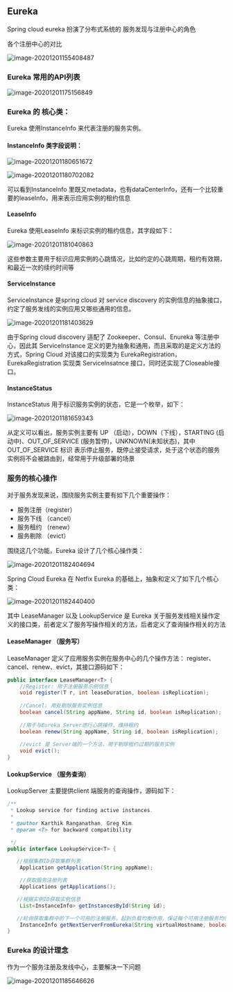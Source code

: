 ## Eureka

Spring cloud eureka 扮演了分布式系统的 服务发现与注册中心的角色

各个注册中心的对比

![image-20201201155408487](assets/image-20201201155408487.png)



### Eureka 常用的API列表 

![image-20201201175156849](assets/image-20201201175156849.png)





### Eureka 的 核心类：

Eureka 使用InstanceInfo 来代表注册的服务实例。

#### InstanceInfo 类字段说明：

![image-20201201180651672](assets/image-20201201180651672.png)

![image-20201201180702082](assets/image-20201201180702082.png)

可以看到InstanceInfo 里既又metadata，也有dataCenterInfo，还有一个比较重要的leaseInfo，用来表示应用实例的租约信息



#### LeaseInfo

Eureka 使用LeaseInfo 来标识实例的租约信息，其字段如下：

![image-20201201181040863](assets/image-20201201181040863.png)

这些参数主要用于标识应用实例的心跳情况，比如约定的心跳周期，租约有效期，和最近一次的续约时间等



#### ServiceInstance

ServiceInstance 是spring cloud 对 service discovery 的实例信息的抽象接口，约定了服务发线的实例应用又哪些通用的信息。

![image-20201201181403629](assets/image-20201201181403629.png)

由于Spring cloud discovery 适配了 Zookeeper、Consul、Enureka 等注册中心，因此其 ServiceInstance 定义的更为抽象和通用，而且采取的是定义方法的方式，Spring Cloud 对该接口的实现类为 EurekaRegistration，EurekaRegistration 实现类 ServiceInsatnce 接口，同时还实现了Closeable接口。



#### InstanceStatus

InstanceStatus 用于标识服务实例的状态，它是一个枚举，如下：

![image-20201201181659343](assets/image-20201201181659343.png)

从定义可以看出，服务实例主要有 UP （启动），DOWN（下线），STARTING (启动中)、OUT_OF_SERVICE (服务暂停)，UNKNOWN(未知状态)，其中OUT_OF_SERVICE 标识 表示停止服务，既停止接受请求，处于这个状态的服务实例将不会被路由到，经常用于升级部署的场景



### 服务的核心操作

对于服务发现来说，围绕服务实例主要有如下几个重要操作：

- 服务注册（register）
- 服务下线 （cancel）
- 服务租约 （renew）
- 服务剔除 （evict）

围绕这几个功能，Eureka 设计了几个核心操作类：

![image-20201201182404694](assets/image-20201201182404694.png)



Spring Cloud Eureka 在 Netfix Eureka 的基础上，抽象和定义了如下几个核心类：

![image-20201201182440400](assets/image-20201201182440400.png)

其中 LeaseManager 以及 LookupService 是 Eureka 关于服务发线相关操作定义的接口类，前者定义了服务写操作相关的方法，后者定义了查询操作相关的方法



#### LeaseManager （服务写）

LeaseManager 定义了应用服务实例在服务中心的几个操作方法： register、cancel、renew、evict，其接口源码如下：

```java
public interface LeaseManager<T> {
    //Register: 用于注册服务示例信息
    void register(T r, int leaseDuration, boolean isReplication);
    
    //Cancel: 用处剔除服务实例信息
    boolean cancel(String appName, String id, boolean isReplication);
    
    //用于与Eureka Server进行心跳操作，维持租约
    boolean renew(String appName, String id, boolean isReplication);
    
    //evict 是 Server端的一个方法，用于剔除租约过期的服务实例
    void evict();
}
```



#### LookupService （服务查询）

LookupServer 主要提供client 端服务的查询操作，源码如下：

```java
/**
 * Lookup service for finding active instances.
 *
 * @author Karthik Ranganathan, Greg Kim.
 * @param <T> for backward compatibility

 */
public interface LookupService<T> {

   //根据集群ID获取集群列表
    Application getApplication(String appName);

    //获取服务注册列表
    Applications getApplications();

   //根据实例ID获取实例信息
    List<InstanceInfo> getInstancesById(String id);

   //轮询获取集群中的下一个可用的注册服务，起到负载均衡作用，保证每个可用注册服务均衡的被使用，此方法仅提供个Eureka 客户端使用实现，服务端默认为空实现
    InstanceInfo getNextServerFromEureka(String virtualHostname, boolean secure);
}

```



### Eureka 的设计理念

作为一个服务注册及发线中心，主要解决一下问题

![image-20201201185646626](assets/image-20201201185646626.png)

